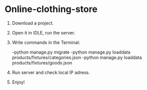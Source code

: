 # Online-clothing-store

1. Download a project.
2. Open it in IDLE, run the server.
3. Write commands in the Terminal:

    -python manage.py migrate
    -python manage.py loaddata products/fixtures/categories.json
    -python manage.py loaddata products/fixtures/goods.json
    
4. Run server and check local IP adress. 
5. Enjoy!
